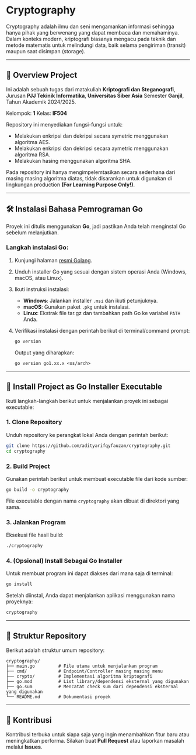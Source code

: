 
# Cryptography

Cryptography adalah ilmu dan seni mengamankan informasi sehingga hanya pihak yang berwenang yang dapat membaca dan memahaminya. Dalam konteks modern, kriptografi biasanya mengacu pada teknik dan metode matematis untuk melindungi data, baik selama pengiriman (transit) maupun saat disimpan (storage).

---

## 📖 Overview Project

Ini adalah sebuah tugas dari matakuliah **Kriptografi dan Steganografi**, Jurusan **PJJ Tekinik Informatika**, **Universitas Siber Asia** Semester **Ganjil**, Tahun Akademik 2024/2025.

Kelompok: **1**
Kelas: **IF504**

Repository ini menyediakan fungsi-fungsi untuk:
- Melakukan enkripsi dan dekripsi secara symetric menggunakan algoritma AES.
- Melakukan enkripsi dan dekripsi secara aymetric menggunakan algoritma RSA.
- Melakukan hasing menggunakan algoritma SHA.

Pada repository ini hanya mengimpelemtasikan secara sederhana dari masing masing algoritma diatas, tidak disarankan untuk digunakan di lingkungan production **(For Learning Purpose Only!)**.

---

## 🛠️ Instalasi Bahasa Pemrograman Go

Proyek ini ditulis menggunakan **Go**, jadi pastikan Anda telah menginstal Go sebelum melanjutkan.

### Langkah instalasi Go:
1. Kunjungi halaman [resmi Golang](https://go.dev/dl/).
2. Unduh installer Go yang sesuai dengan sistem operasi Anda (Windows, macOS, atau Linux).
3. Ikuti instruksi instalasi:
   - **Windows**: Jalankan installer `.msi` dan ikuti petunjuknya.
   - **macOS**: Gunakan paket `.pkg` untuk instalasi.
   - **Linux**: Ekstrak file tar.gz dan tambahkan path Go ke variabel `PATH` Anda.
4. Verifikasi instalasi dengan perintah berikut di terminal/command prompt:

   ```bash
   go version
   ```

   Output yang diharapkan:
   ```
   go version go1.xx.x <os/arch>
   ```

---

## 🚀 Install Project as Go Installer Executable

Ikuti langkah-langkah berikut untuk menjalankan proyek ini sebagai executable:

### 1. Clone Repository
Unduh repository ke perangkat lokal Anda dengan perintah berikut:
```bash
git clone https://github.com/adityarifqyfauzan/cryptography.git
cd cryptography
```

### 2. Build Project
Gunakan perintah berikut untuk membuat executable file dari kode sumber:
```bash
go build -o cryptography
```

File executable dengan nama `cryptography` akan dibuat di direktori yang sama.

### 3. Jalankan Program
Eksekusi file hasil build:
```bash
./cryptography
```

### 4. (Opsional) Install Sebagai Go Installer
Untuk membuat program ini dapat diakses dari mana saja di terminal:
```bash
go install
```

Setelah diinstal, Anda dapat menjalankan aplikasi menggunakan nama proyeknya:
```bash
cryptography
```

---

## 📂 Struktur Repository

Berikut adalah struktur umum repository:
```
cryptography/
├── main.go         # File utama untuk menjalankan program
├── cmd/            # Endpoint/Controller masing masing menu
├── crypto/         # Implementasi algoritma kriptografi
├── go.mod          # List library/dependensi eksternal yang digunakan
├── go.sum          # Mencatat check sum dari dependensi eksternal yang digunakan
└── README.md       # Dokumentasi proyek
```

---

## 🎯 Kontribusi

Kontribusi terbuka untuk siapa saja yang ingin menambahkan fitur baru atau meningkatkan performa. Silakan buat **Pull Request** atau laporkan masalah melalui **Issues**.

